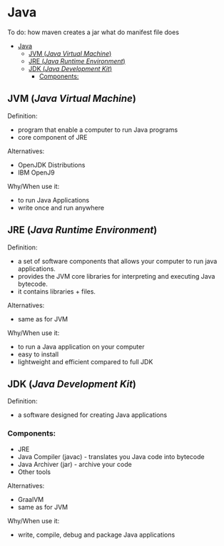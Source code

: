 # Java

To do:
how maven creates a jar
what do manifest file does

<!-- TOC -->
* [Java](#java)
  * [JVM (_Java Virtual Machine_)](#jvm-_java-virtual-machine_)
  * [JRE (_Java Runtime Environment_)](#jre-_java-runtime-environment_)
  * [JDK (_Java Development Kit_)](#jdk-_java-development-kit_)
    * [Components:](#components)
<!-- TOC -->

## JVM (_Java Virtual Machine_)

Definition:
* program that enable a computer to run Java programs
* core component of JRE

Alternatives:
* OpenJDK Distributions
* IBM OpenJ9

Why/When use it:
* to run Java Applications
* write once and run anywhere

## JRE (_Java Runtime Environment_)

Definition:
* a set of software components that allows your computer to run java applications. 
* provides the JVM core libraries for interpreting and executing Java bytecode.
* it contains libraries + files.

Alternatives:
* same as for JVM

Why/When use it:
* to run a Java application on your computer
* easy to install
* lightweight and efficient compared to full JDK

## JDK (_Java Development Kit_)

Definition:
* a software designed for creating Java applications

### Components:
* JRE
* Java Compiler (javac) - translates you Java code into bytecode
* Java Archiver (jar) - archive your code
* Other tools

Alternatives: 
* GraalVM
* same as for JVM

Why/When use it:
* write, compile, debug and package Java applications



